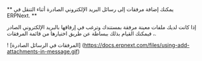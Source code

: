 ** يمكنك إضافة مرفقات إلى رسائل البريد الإلكتروني الصادرة أثناء التنقل في ERPNext. **

إذا كانت لديك ملفات معينة مرفقة بمستندك وترغب في إرفاقها بالبريد الإلكتروني الصادر ، فيمكنك القيام بذلك ببساطة عن طريق اختيارها من قائمة المرفقات.

! [المرفقات في الرسائل الصادرة] (https://docs.erpnext.com/files/using-add-attachments-in-message.gif)